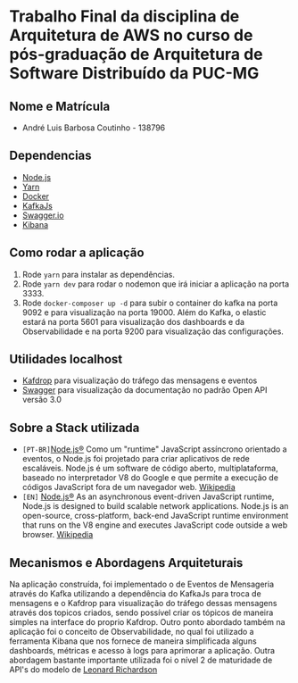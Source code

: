 # Trabalho Final da disciplina de Arquitetura de AWS no curso de pós-graduação de Arquitetura de Software Distribuído da PUC-MG

## Nome e Matrícula

- André Luis Barbosa Coutinho - 138796

## Dependencias

- [Node.js](https://nodejs.org/en/)
- [Yarn](https://yarnpkg.com/pt-BR/docs/install)
- [Docker](https://docs.docker.com/install/)
- [KafkaJs](https://kafka.js.org/)
- [Swagger.io](https://swagger.io/)
- [Kibana](https://www.elastic.co/pt/kibana/)

## Como rodar a aplicação

1. Rode `yarn` para instalar as dependências.<br />
2. Rode `yarn dev` para rodar o nodemon que irá iniciar a aplicação na porta 3333.
3. Rode `docker-composer up -d` para subir o container do kafka na porta 9092 e para visualização na porta 19000. Além do Kafka, o elastic estará na porta 5601 para visualização dos dashboards e da Observabilidade e na porta 9200 para visualização das configurações.

## Utilidades localhost

- [Kafdrop](http://localhost:19000/) para visualização do tráfego das mensagens e eventos
- [Swagger](http://localhost:3333/api-docs) para visualização da documentação no padrão Open API versão 3.0

## Sobre a Stack utilizada

- `[PT-BR]`[Node.js®](https://nodejs.org/en/about/)
  Como um "runtime" JavaScript assíncrono orientado a eventos, o Node.js foi projetado para criar aplicativos de rede escaláveis.
  Node.js é um software de código aberto, multiplataforma, baseado no interpretador V8 do Google e que permite a execução de códigos JavaScript fora de um navegador web. [Wikipedia](https://pt.wikipedia.org/wiki/Node.js)
- `[EN]` [Node.js®](https://nodejs.org/en/about/)
  As an asynchronous event-driven JavaScript runtime, Node.js is designed to build scalable network applications.
  Node.js is an open-source, cross-platform, back-end JavaScript runtime environment that runs on the V8 engine and executes JavaScript code outside a web browser. [Wikipedia](https://en.wikipedia.org/wiki/Node.js)

## Mecanismos e Abordagens Arquiteturais
Na aplicação construída, foi implementado o de Eventos de Mensageria através do Kafka utilizando a dependência do KafkaJs para troca de mensagens e o Kafdrop para visualização do tráfego dessas mensagens através dos topicos criados, sendo possível criar os tópicos de maneira simples na interface do proprio Kafdrop. Outro ponto abordado também na aplicação foi o conceito de Observabilidade, no qual foi utilizado a ferramenta Kibana que nos fornece de maneira simplificada alguns dashboards, métricas e acesso à logs para aprimorar a aplicação. Outra abordagem bastante importante utilizada foi o nível 2 de maturidade de API's do modelo de [Leonard Richardson](https://en.wikipedia.org/wiki/Richardson_Maturity_Model)
